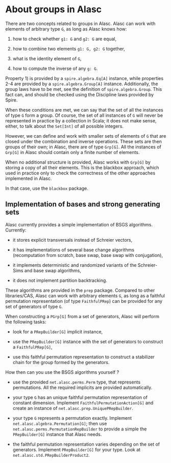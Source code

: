 About groups in Alasc
=====================

There are two concepts related to groups in Alasc. Alasc can work with elements of arbitrary type `G`,
as long as Alasc knows how:

1) how to check whether `g1: G` and `g2: G` are equal,

2) how to combine two elements `g1: G, g2: G` together,

3) what is the identity element of `G`,

4) how to compute the inverse of any `g: G`.

Property 1) is provided by a `spire.algebra.Eq[A]` instance, while properties 2-4 are provided by a `spire.algebra.Group[A]`
instance. Additionally, the group laws have to be met, see the definition of `spire.algebra.Group`. This fact can, and should be
checked using the Discipline laws provided by Spire.

When these conditions are met, we can say that the set of all the instances of type `G` form a group. Of course, the set of
all instances of `G` will never be represented in practice by a collection in Scala; it does not make sense, either, to talk
about the `Set[Int]` of all possible integers.

However, we can define and work with smaller sets of elements of `G` that are closed under the combination and inverse operations.
These sets are then groups of their own; in Alasc, there are of type `Grp[G]`. All the instances of `Grp[G]` in Alasc should
contain only a finite number of elements. 

When no additional structure is provided, Alasc works with `Grp[G]` by storing a copy of all their elements. This is the
blackbox approach, which used in practice only to check the correctness of the other approaches implemented in Alasc.

In that case, use the `blackbox` package.

Implementation of bases and strong generating sets
--------------------------------------------------

Alasc currently provides a simple implementation of BSGS algorithms. Currently:

- it stores explicit transversals instead of Schreier vectors,

- it has implementations of several base change algorithms (recomputation from scratch, base swap, base swap
with conjugation),

- it implements deterministic and randomized variants of the Schreier-Sims and base swap algorithms,

- it does not implement partition backtracking.

These algorithms are provided in the `prep` package. Compared to other libraries/CAS, Alasc can work with arbitrary elements `G`, 
as long as a faithful permutation representation (of type `FaithfulPRep`) can be provided for any set of generators of type `G`.

When constructing a `PGrp[G]` from a set of generators, Alasc will perform the following tasks:

- look for a `PRepBuilder[G]` implicit instance,

- use the `PRepBuilder[G]` instance with the set of generators to construct a `FaithfulPRep[G]`,

- use this faithful permutation representation to construct a stabilizer chain for the group formed by the generators.

How then can you use the BSGS algorithms yourself ?

- use the provided `net.alasc.perms.Perm` type, that represents permutations. All the required implicits are provided
  automatically.

- your type `G` has an unique faithful permutation representation of constant dimension. 
  Implement `FaithfulPermutationAction[G]` and create an instance of `net.alasc.prep.UniquePRepBuilder`.

- your type `G` represents a permutation exactly. Implement `net.alasc.algebra.Permutation[G]`; then use 
  `net.alasc.perms.PermutationRepBuilder` to provide a simple the `PRepBuilder[G]` instance that Alasc needs.

- the faithful permutation representation varies depending on the set of generators. Implement `PRepBuilder[G]` for your
  type. Look at `net.alasc.std.PRepBuilderProduct2`.

